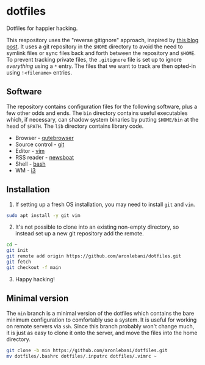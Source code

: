 # dotfiles

Dotfiles for happier hacking.

This respository uses the "reverse gitignore" approach, inspired by
[this blog post](https://drewdevault.com/2019/12/30/dotfiles.html). It uses a git repository in the
`$HOME` directory to avoid the need to symlink files or sync files back and forth between the
repository and `$HOME`. To prevent tracking private files, the `.gitignore` file is set up to ignore
_everything_ using a `*` entry. The files that we want to track are then opted-in using
`!<filename>` entries.

## Software

The repository contains configuration files for the following software, plus a few other odds and
ends. The `bin` directory contains useful executables which, if necessary, can shadow system
binaries by putting `$HOME/bin` at the head of `$PATH`. The `lib` directory contains library code.

* Browser - [qutebrowser](https://qutebrowser.org/)
* Source control - [git](https://git-scm.com/)
* Editor - [vim](https://www.vim.org/)
* RSS reader - [newsboat](https://newsboat.org/)
* Shell - [bash](https://www.gnu.org/software/bash/)
* WM - [i3](https://i3wm.org/)

## Installation

1. If setting up a fresh OS installation, you may need to install `git` and `vim`.
```sh
sudo apt install -y git vim
```
2. It's not possible to clone into an existing non-empty directory, so instead set up a new git
repository add the remote.
```sh
cd ~
git init
git remote add origin https://github.com/aronlebani/dotfiles.git
git fetch
git checkout -f main
```
3. Happy hacking!

## Minimal version

The `min` branch is a minimal version of the dotfiles which contains the bare minimum configuration to comfortably use a system. It is useful for working on remote servers via `ssh`. Since this branch probably won't change much, it is just as easy to clone it onto the server, and move the files into the home directory.

```sh
git clone -b min https://github.com/aronlebani/dotfiles.git
mv dotfiles/.bashrc dotfiles/.inputrc dotfiles/.vimrc ~
```

